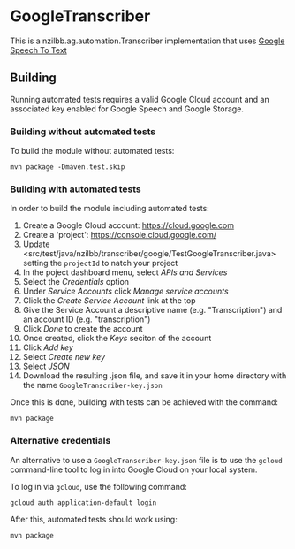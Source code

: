 # GoogleTranscriber

This is a nzilbb.ag.automation.Transcriber implementation that uses 
[Google Speech To Text](https://cloud.google.com/speech-to-text/) 

## Building

Running automated tests requires a valid Google Cloud account and an associated key
enabled for Google Speech and Google Storage.

### Building without automated tests

To build the module without automated tests:

```
mvn package -Dmaven.test.skip
```

### Building with automated tests

In order to build the module including automated tests:

1. Create a Google Cloud account: <https://cloud.google.com>
1. Create a 'project': <https://console.cloud.google.com/>
1. Update <src/test/java/nzilbb/transcriber/google/TestGoogleTranscriber.java> 
   setting the `projectId` to natch your project
1. In the poject dashboard menu, select *APIs and Services*
1. Select the *Credentials* option
1. Under *Service Accounts* click *Manage service accounts*
1. Click the *Create Service Account* link at the top
1. Give the Service Account a descriptive name (e.g. "Transcription") and an account ID
   (e.g. "transcription")
1. Click *Done* to create the account
1. Once created, click the *Keys* seciton of the account
1. Click *Add key*
1. Select *Create new key*
1. Select *JSON*
1. Download the resulting .json file, and save it in your home directory with the name
    `GoogleTranscriber-key.json`

Once this is done, building with tests can be achieved with the command:

```
mvn package
```
### Alternative credentials

An alternative to use a `GoogleTranscriber-key.json` file is to use the `gcloud`
command-line tool to log in into Google Cloud on your local system.

To log in via `gcloud`, use the following command:

```
gcloud auth application-default login
```

After this, automated tests should work using:

```
mvn package
```
